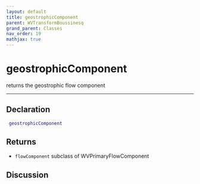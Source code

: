 ```yaml
---
layout: default
title: geostrophicComponent
parent: WVTransformBoussinesq
grand_parent: Classes
nav_order: 19
mathjax: true
---
```


#  geostrophicComponent

returns the geostrophic flow component


---

## Declaration
```matlab
 geostrophicComponent
```
## Returns
+ `flowComponent`  subclass of WVPrimaryFlowComponent

## Discussion

        
